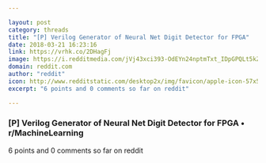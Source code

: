 ```yaml
---

layout: post
category: threads
title: "[P] Verilog Generator of Neural Net Digit Detector for FPGA"
date: 2018-03-21 16:23:16
link: https://vrhk.co/2DHagFj
image: https://i.redditmedia.com/jVj43xci393-OdEYn24nptmTxt_IDpGPQLt5kZIw_Gg.jpg?w=320&s=0110d3187ecd89db0ff4b28f992c0471
domain: reddit.com
author: "reddit"
icon: http://www.redditstatic.com/desktop2x/img/favicon/apple-icon-57x57.png
excerpt: "6 points and 0 comments so far on reddit"

---
```


### [P] Verilog Generator of Neural Net Digit Detector for FPGA • r/MachineLearning

6 points and 0 comments so far on reddit
